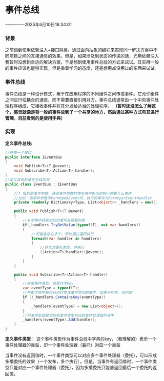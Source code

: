 # 事件总线
----------2025年6月10日19:34:01

### 背景
之前谈到使用依赖注入+接口隔离，通过面向抽象的编程来实现同一解决方案中不同项目之间的互相通信的效果。但是，如果涉及到状态的传递的话，光用依赖注入我暂时没想到合适的解决方案，于是想到使用事件总线的方式来试试。其实用一般的事件应该也能够实现，但是秉着学习的态度，还是想用点没用过的东西来试试。

### 事件总线
事件总线是一种设计模式，用于在应用程序的不同组件之间传递事件。它允许组件之间进行松耦合的通信，而不需要直接引用对方。事件总线通常由一个中央事件处理程序组成，它接收事件并将其分发给适当的处理程序。
**（暂时还没怎么了解这个，感觉就像是将一般的事件放到了一个共享的地方，然后通过某种方式将其进行管理，目前看到的是使用字典）**

### 实现
**定义事件总线:**

```csharp
//先整一个接口
public interface IEventBus
{
    void Publish<T>(T @event);
    void Subscribe<T>(Action<T> handler);
}
//定义具体的事件总线实现
public class EventBus : IEventBus
{
    //T 指的是事件参数，通过事件参数的类型来判断当前执行的是什么事件
    //比如：当事件参数为FormOpenEvent时，执行的事件为FormOpenEventHandler
    private readonly Dictionary<Type, List<object>> _handlers = new();

    public void Publish<T>(T @event)
    {
        //从字典中获取对应的事件处理器列表
        if(_handlers.TryGetValue(typeof(T), out var handlers))
        {
            //可能会存在多个，所以通过遍历执行
            foreach(var handler in handlers)
            {
                //转化为委托类型，并执行
                ((Action<T>)handler)(@event);
            }
        }
    }

    public void Subscribe<T>(Action<T> handler)
    {
        //获取事件类型，将其作为key
        var eventType = typeof(T);
        //判断字典中是否已经存在该事件类型的事件，如果不存在，则创建
        if (!_handlers.ContainsKey(eventType))
        {
            _handlers[eventType] = new List<object>();
        }
        //将事件处理器添加到事件类型对应的事件处理器列表中
        _handlers[eventType].Add(handler);
    }
}
```

**定义事件类型：**
这个事件类型作为事件总线中字典的key，（我理解的）表示一个事件处理器的类型，即一个事件处理器（委托）对应一个类型

当事件没有返回值时，一个事件类型可以对应多个事件处理器（委托），可以形成多播委托的效果（一个发布，多个执行）。但是，当事件有返回值时，一个事件类型只能对应一个事件处理器（委托），因为多播委托只能够返回最后一个委托的返回值。
